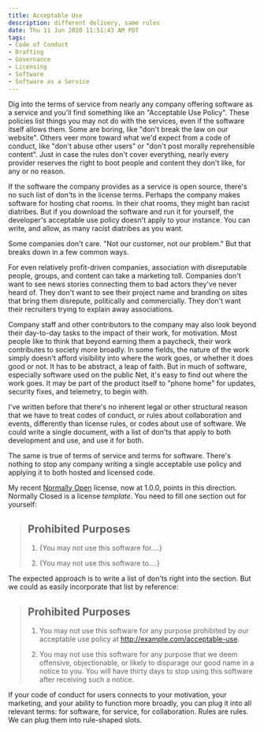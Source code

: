 ```yaml
---
title: Acceptable Use
description: different delivery, same rules
date: Thu 11 Jun 2020 11:51:43 AM PDT
tags:
- Code of Conduct
- Drafting
- Governance
- Licensing
- Software
- Software as a Service
---
```


Dig into the terms of service from nearly any company offering software as a service and you'll find something like an "Acceptable Use Policy".  These policies list things you may not do with the services, even if the software itself allows them.  Some are boring, like "don't break the law on our website".  Others veer more toward what we'd expect from a code of conduct, like "don't abuse other users" or "don't post morally reprehensible content".  Just in case the rules don't cover everything, nearly every provider reserves the right to boot people and content they don't like, for any or no reason.

If the software the company provides as a service is open source, there's no such list of don'ts in the license terms.  Perhaps the company makes software for hosting chat rooms.  In their chat rooms, they might ban racist diatribes.  But if you download the software and run it for yourself, the developer's acceptable use policy doesn't apply to your instance.  You can write, and allow, as many racist diatribes as you want.

Some companies don't care.  "Not our customer, not our problem."  But that breaks down in a few common ways.

For even relatively profit-driven companies, association with disreputable people, groups, and content can take a marketing toll.  Companies don't want to see news stories connecting them to bad actors they've never heard of.  They don't want to see their project name and branding on sites that bring them disrepute, politically and commercially.  They don't want their recruiters trying to explain away associations.

Company staff and other contributors to the company may also look beyond their day-to-day tasks to the impact of their work, for motivation.  Most people like to think that beyond earning them a paycheck, their work contributes to society more broadly.  In some fields, the nature of the work simply doesn't afford visibility into where the work goes, or whether it does good or not.  It has to be abstract, a leap of faith.  But in much of software, especially software used on the public Net, it's easy to find out where the work goes.  It may be part of the product itself to "phone home" for updates, security fixes, and telemetry, to begin with.

I've written before that there's no inherent legal or other structural reason that we have to treat codes of conduct, or rules about collaboration and events, differently than license rules, or codes about use of software.  We could write a single document, with a list of don'ts that apply to both development and use, and use it for both.

The same is true of terms of service and terms for software.  There's nothing to stop any company writing a single acceptable use policy and applying it to both hosted and licensed code.

My recent [Normally Open](https://github.com/berneout/normally-open-closed/blob/master/open.md) license, now at 1.0.0, points in this direction.  Normally Closed is a license _template_.  You need to fill one section out for yourself:

> ## Prohibited Purposes
>
> 1.  {You may not use this software for....}
>
> 2.  {You may not use this software to....}

The expected approach is to write a list of don'ts right into the section.  But we could as easily incorporate that list by reference:

> ## Prohibited Purposes
>
> 1.  You may not use this software for any purpose prohibited by our acceptable use policy at <http://example.com/acceptable-use>.
>
> 2.  You may not use this software for any purpose that we deem offensive, objectionable, or likely to disparage our good name in a notice to you.  You will have thirty days to stop using this software after receiving such a notice.

If your code of conduct for users connects to your motivation, your marketing, and your ability to function more broadly, you can plug it into all relevant terms: for software, for service, for collaboration.  Rules are rules.  We can plug them into rule-shaped slots.
